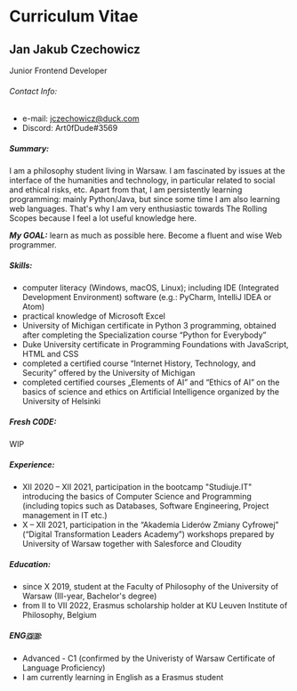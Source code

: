 # Curriculum Vitae 
## Jan Jakub Czechowicz
Junior Frontend Developer

###### Contact Info: 
- e-mail: jczechowicz@duck.com
- Discord: Art0fDude#3569 

##### Summary:  
I am a philosophy student living in Warsaw. I am fascinated by issues at the interface of the humanities and technology, in particular related to social and ethical risks, etc. Apart from that, I am persistently learning programming: mainly Python/Java, but since some time I am also learning web languages. That's why I am very enthusiastic towards The Rolling Scopes because I feel a lot useful knowledge here.

***My GOAL:*** learn as much as possible here. Become a fluent and wise Web programmer. 

##### Skills: 
- computer literacy (Windows, macOS, Linux); including IDE (Integrated Development Environment) software (e.g.: PyCharm, IntelliJ IDEA or Atom)
- practical knowledge of Microsoft Excel
- University of Michigan certificate in Python 3 programming, obtained after completing the Specialization course “Python for Everybody”
- Duke University certificate in Programming Foundations with JavaScript, HTML and CSS
- completed a certified course “Internet History, Technology, and Security” offered by the University of Michigan
- completed certified courses „Elements of AI” and “Ethics of AI” on the basics of science and ethics on Artificial Intelligence organized by the University of Helsinki

##### Fresh C0DE: 
WIP

##### Experience: 
- XII 2020 – XII 2021, participation in the bootcamp "Studiuje.IT" introducing the basics of Computer Science and Programming (including topics such as Databases, Software Engineering, Project management in IT etc.)
- X – XII 2021, participation in the “Akademia Liderów Zmiany Cyfrowej” (“Digital Transformation Leaders Academy”) workshops prepared by University of Warsaw together with Salesforce and Cloudity

##### Education: 
- since X 2019, student at the Faculty of Philosophy of the University of Warsaw (III-year, Bachelor's degree) 
- from II to VII 2022, Erasmus scholarship holder at KU Leuven Institute of Philosophy, Belgium

##### ENG🇬🇧: 
- Advanced - C1 (confirmed by the Univeristy of Warsaw Certificate of Language Proficiency)
- I am currently learning in English as a Erasmus student
